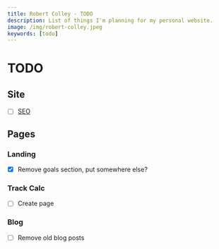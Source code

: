 ```yaml
---
title: Robert Colley - TODO
description: List of things I'm planning for my personal website.
image: /img/robert-colley.jpeg
keywords: [todo]
---
```


# TODO

## Site

- [ ] [SEO](https://docusaurus.io/docs/seo)

## Pages

### Landing

- [x] Remove goals section, put somewhere else?

### Track Calc

- [ ] Create page

### Blog

- [ ] Remove old blog posts
